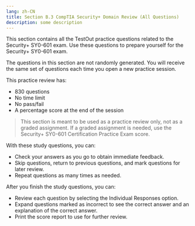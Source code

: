 ```yaml
---
lang: zh-CN
title: Section B.3 CompTIA Security+ Domain Review (All Questions)
description: some description
---
```


This section contains all the TestOut practice questions related to the Security+ SY0-601 exam. Use these questions to prepare yourself for the Security+ SY0-601 exam.

The questions in this section are not randomly generated. You will receive the same set of questions each time you open a new practice session.

This practice review has:

<ul>
   <li>
    830 questions
   </li>
   <li>
    No time limit
   </li>
   <li>
    No pass/fail
   </li>
   <li>
    A percentage score at the end of the session
   </li>
</ul>

> This section is meant to be used as a practice review only, not as a graded assignment. If a graded assignment is needed, use the Security+ SY0-601 Certification Practice Exam score.

With these study questions, you can:

<ul>
   <li>
    Check your answers as you go to obtain immediate feedback.
   </li>
   <li>
    Skip questions, return to previous questions, and mark questions for later review.
   </li>
   <li>
    Repeat questions as many times as needed.
   </li>
</ul>

After you finish the study questions, you can:

<ul>
   <li>
    Review each question by selecting the Individual Responses option.
   </li>
   <li>
    Expand questions marked as incorrect to see the correct answer and an explanation of the correct answer.
   </li>
   <li>
    Print the score report to use for further review.
   </li>
</ul>
